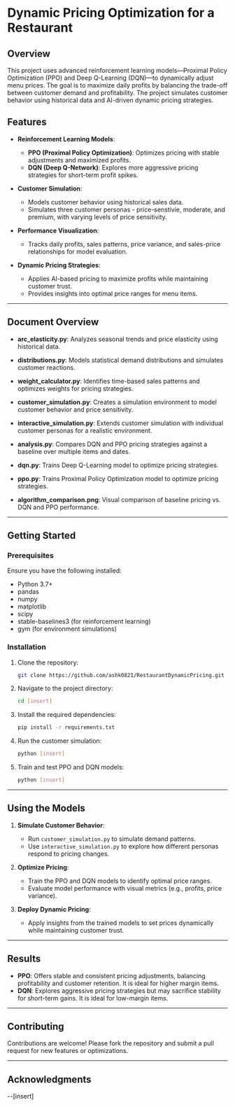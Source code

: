 # **Dynamic Pricing Optimization for a Restaurant**

## **Overview**

This project uses advanced reinforcement learning models—Proximal Policy Optimization (PPO) and Deep Q-Learning (DQN)—to dynamically adjust menu prices. The goal is to maximize daily profits by balancing the trade-off between customer demand and profitability. The project simulates customer behavior using historical data and AI-driven dynamic pricing strategies.

## **Features**

- **Reinforcement Learning Models**:
  - **PPO (Proximal Policy Optimization)**: Optimizes pricing with stable adjustments and maximized profits.
  - **DQN (Deep Q-Network)**: Explores more aggressive pricing strategies for short-term profit spikes.
- **Customer Simulation**:

  - Models customer behavior using historical sales data.
  - Simulates three customer personas - price-senstivie, moderate, and premium, with varying levels of price sensitivity.

- **Performance Visualization**:

  - Tracks daily profits, sales patterns, price variance, and sales-price relationships for model evaluation.

- **Dynamic Pricing Strategies**:
  - Applies AI-based pricing to maximize profits while maintaining customer trust.
  - Provides insights into optimal price ranges for menu items.

---

## **Document Overview**

- **arc_elasticity.py**: Analyzes seasonal trends and price elasticity using historical data.
- **distributions.py**: Models statistical demand distributions and simulates customer reactions.
- **weight_calculator.py**: Identifies time-based sales patterns and optimizes weights for pricing strategies.

- **customer_simulation.py**: Creates a simulation environment to model customer behavior and price sensitivity.
- **interactive_simulation.py**: Extends customer simulation with individual customer personas for a realistic environment.

- **analysis.py**: Compares DQN and PPO pricing strategies against a baseline over multiple items and dates.
- **dqn.py**: Trains Deep Q-Learning model to optimize pricing strategies.
- **ppo.py**: Trains Proximal Policy Optimization model to optimize pricing strategies.

- **algorithm_comparison.png**: Visual comparison of baseline pricing vs. DQN and PPO performance.

---

## **Getting Started**

### **Prerequisites**

Ensure you have the following installed:

- Python 3.7+
- pandas
- numpy
- matplotlib
- scipy
- stable-baselines3 (for reinforcement learning)
- gym (for environment simulations)

### **Installation**

1. Clone the repository:

   ```bash
   git clone https://github.com/ashk0821/RestaurantDynamicPricing.git
   ```

2. Navigate to the project directory:

   ```bash
   cd [insert]
   ```

3. Install the required dependencies:

   ```bash
   pip install -r requirements.txt
   ```

4. Run the customer simulation:

   ```bash
   python [insert]
   ```

5. Train and test PPO and DQN models:
   ```bash
   python [insert]
   ```

---

## **Using the Models**

1. **Simulate Customer Behavior**:

   - Run `customer_simulation.py` to simulate demand patterns.
   - Use `interactive_simulation.py` to explore how different personas respond to pricing changes.

2. **Optimize Pricing**:

   - Train the PPO and DQN models to identify optimal price ranges.
   - Evaluate model performance with visual metrics (e.g., profits, price variance).

3. **Deploy Dynamic Pricing**:
   - Apply insights from the trained models to set prices dynamically while maintaining customer trust.

---

## **Results**

- **PPO**: Offers stable and consistent pricing adjustments, balancing profitability and customer retention. It is ideal for higher margin items.
- **DQN**: Explores aggressive pricing strategies but may sacrifice stability for short-term gains. It is ideal for low-margin items.

---

## **Contributing**

Contributions are welcome! Please fork the repository and submit a pull request for new features or optimizations.

---

## **Acknowledgments**

--[insert]
